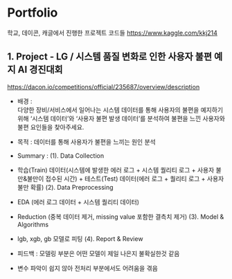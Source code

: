 # Portfolio
학교, 데이콘, 캐글에서 진행한 프로젝트 코드들
https://www.kaggle.com/kkj214


## 1. Project - LG / 시스템 품질 변화로 인한 사용자 불편 예지 AI 경진대회
https://dacon.io/competitions/official/235687/overview/description
- 배경 :  
  다양한 장비/서비스에서 일어나는 시스템 데이터를 통해 사용자의 불편을 예지하기 위해 ‘시스템 데이터’와 ‘사용자 불편 발생 데이터’를 분석하여 불편을 느낀 사용자와 불편 요인들을 찾아주세요.

- 목적 :
  데이터를 통해 사용자가 불편을 느끼는 원인 분석

- Summary :
  (1). Data Collection
- 학습(Train) 데이터(시스템에 발생한 에러 로그 + 시스템 퀄리티 로그 + 사용자 불만&불만이 접수된 시간) + 테스트(Test) 데이터(에러 로그 + 퀄리티 로그 + 사용자 불만 확률) 
  (2). Data Preprocessing
- EDA (에러 로그 데이터 + 시스템 퀄리티 데이터)
- Reduction (중복 데이터 제거, missing value 포함한 결측치 제거)
  (3). Model & Algorithms
- lgb, xgb, gb 모델로 피팅 
  (4). Report & Review
- 피드백 : 모델링 부분은 어떤 모델이 제일 나은지 불확실한것 같음
- 변수 파악이 쉽지 않아 전처리 부분에서도 어려움을 겪음
